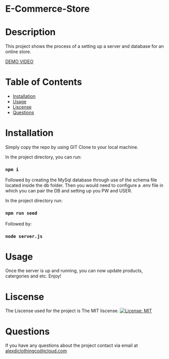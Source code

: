 # E-Commerce-Store

 # Description 
  This project shows the process of a setting up a server and database for an online store. 
  
  [DEMO VIDEO](https://drive.google.com/file/d/1IZS8zzcwfJM_w5hW7V31jDuUjCVB_jZW/view?usp=sharing)
  
  # Table of Contents
  
  * [Installation](#installation)
  * [Usage](#usage)
  * [Liscense](#liscense)
  * [Questions](#questions)

 # Installation

  Simply copy the repo by using GIT Clone to your local machine. 
  
  In the project directory, you can run:

  ### `npm i`
  
  Followed by creating the MySql database through use of the schema file located inside the db folder. 
  Then you would need to configure a .env file in which you can pair the DB and setting up you PW and USER.
  
  In the project directory run: 
  
  ### `npm run seed`
  
  Followed by:
  
  ### `node server.js`
  
  # Usage
  Once the server is up and running, you can now update products, catergories and etc. Enjoy!
  
  # Liscense
  The Liscense used for the project is The MIT liscense.
  [![License: MIT](https://img.shields.io/badge/License-MIT-yellow.svg)](https://opensource.org/licenses/MIT)
  
  # Questions
  If you have any questions about the project contact via email at alexdiclothingco@icloud.com

   
   
